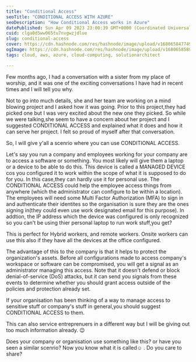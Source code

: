 ```yaml
---
title: "Conditional Access"
seoTitle: "CONDITIONAL ACCESS WITH AZURE"
seoDescription: "How Conditional Access works in Azure"
datePublished: Sun Apr 09 2023 23:00:39 GMT+0000 (Coordinated Universal Time)
cuid: clga0d5ww065tu7nvgwzjdlue
slug: conditional-access
cover: https://cdn.hashnode.com/res/hashnode/image/upload/v1680658477496/b18c2b7f-f341-4a4e-8a32-5a54d25eb9fe.png
ogImage: https://cdn.hashnode.com/res/hashnode/image/upload/v1680658589275/e6a4642e-e376-4be3-b45d-30b841617e8f.png
tags: cloud, aws, azure, cloud-computing, solutionarchitect

---
```


  
Few months ago, I had a conversation with a sister from my place of worship, and it was one of the exciting conversations I have had in recent times and I will tell you why.  
  
Not to go into much details, she and her team are working on a mind blowing project and I asked how it was going. Prior to this project,they had picked one but I was very excited about the new one they picked. So while we were talking,she seem to have a concern about her project and I suggested CONDITIONAL ACCESS and explained what it does and how it can serve her project. I felt so proud of myself after that conversation.  
  
So, I will give y'all a scenrio where you can use CONDITIONAL ACCESS.  
  
Let's say you run a company and employees working for your company are to access a software or something. You most likely will give them a laptop or a device to be able to do this. This device is called a MANAGED DEVICE cos you configured it to work within the scope of what it is supposed to do for you. In this case,they can hardly use it for personal use. The CONDITIONAL ACCESS could help the employee access things from anywhere (which the administrator can configure to be within a location). The employees will need some Multi Factor Authorization (MFA) to sign in and authenticate their identites so the organisation is sure they are the ones signing in(they could even use work designated email for this purpose). In addtion, the IP address which the device was configured is only recognized so you can't be using thier personal laptop to run work stuff,you get?  
  
This is perfect for Hybrid workers, and remote workers. Onsite workers can use this also if they have all the devices at the office configured.  
  
The advantage of this to the company is that it helps to protect the organization's assets. Before all configurations made to access company's workspace or software can be compromised, you will get a signal as an administrator managing this access. Note that it doesn't defend or block denial-of-service (DoS) attacks, but it can send you signals from these events to determine whether you should grant access outside of the policies and protection already set.  
  
If your organisation has been thinking of a way to manage access to sensitive stuff or company's stuff in general,you should suggest CONDITIONAL ACCESS to them.  
  
This can also service entreprenuers in a different way but I will be giving out too much information already. 😉  
  
Does your company or organisation use something like this? or have you seen a similar scenrio? Now you know what it is called☺️ . Do you care to share?